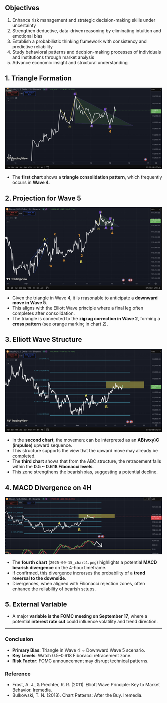 ## Objectives  

1. Enhance risk management and strategic decision-making skills under uncertainty  
2. Strengthen deductive, data-driven reasoning by eliminating intuition and emotional bias  
3. Establish a probabilistic thinking framework with consistency and predictive reliability  
4. Study behavioral patterns and decision-making processes of individuals and institutions through market analysis  
5. Advance economic insight and structural understanding  

## 1. Triangle Formation
![Triangle Formation](2025-09-15_chart1.png)

- The **first chart** shows a **triangle consolidation pattern**, which frequently occurs in **Wave 4**.  


## 2. Projection for Wave 5
![Wave Projection](2025-09-15_chart2.png)

- Given the triangle in Wave 4, it is reasonable to anticipate a **downward move in Wave 5**.  
- This aligns with the Elliott Wave principle where a final leg often completes after consolidation.
- The triangle is connected to the **zigzag correction in Wave 2**, forming a **cross pattern** (see orange marking in chart 2).

## 3. Elliott Wave Structure
![Fibonacci Retracement](2025-09-15_chart3.png)

- In the **second chart**, the movement can be interpreted as an **AB(wxy)C (impulse)** upward sequence.  
- This structure supports the view that the upward move may already be completed.
- The **third chart** shows that from the ABC structure, the retracement falls within the **0.5 ~ 0.618 Fibonacci levels**.  
- This zone strengthens the bearish bias, suggesting a potential decline.

## 4. MACD Divergence on 4H
![MACD Divergence](2025-09-15_chart4.png)

- The **fourth chart** (`2025-09-15_chart4.png`) highlights a potential **MACD bearish divergence** on the 4-hour timeframe.  
- If confirmed, this divergence increases the probability of a **trend reversal to the downside**.  
- Divergences, when aligned with Fibonacci rejection zones, often enhance the reliability of bearish setups.

## 5. External Variable
- A major **variable is the FOMC meeting on September 17**, where a potential **interest rate cut** could influence volatility and trend direction.

---

### Conclusion
- **Primary Bias**: Triangle in Wave 4 → Downward Wave 5 scenario.  
- **Key Levels**: Watch 0.5–0.618 Fibonacci retracement zone.  
- **Risk Factor**: FOMC announcement may disrupt technical patterns.

### Reference
- Frost, A. J., & Prechter, R. R. (2011). Elliott Wave Principle: Key to Market Behavior. Iremedia.
- Bulkowski, T. N. (2018). Chart Patterns: After the Buy. Iremedia.
